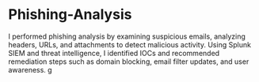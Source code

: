 # Phishing-Analysis
I performed phishing analysis by examining suspicious emails, analyzing headers, URLs, and attachments to detect malicious activity. Using Splunk SIEM and threat intelligence, I identified IOCs and recommended remediation steps such as domain blocking, email filter updates, and user awareness.
g
